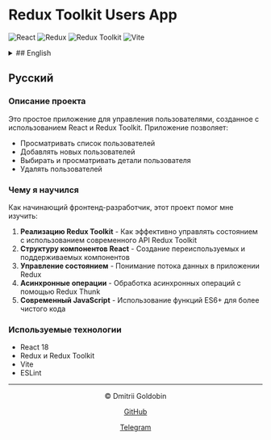 # Redux Toolkit Users App

![React](https://img.shields.io/badge/React-20232A?style=for-the-badge&logo=react&logoColor=61DAFB)
![Redux](https://img.shields.io/badge/Redux-764ABC?style=for-the-badge&logo=redux&logoColor=fff)
![Redux Toolkit](https://img.shields.io/badge/Redux%20Toolkit-764ABC?style=for-the-badge&logo=redux&logoColor=fff)
![Vite](https://img.shields.io/badge/Vite-646CFF?style=for-the-badge&logo=vite&logoColor=white)
<details>
  <summary>## English</summary>
  
### Project Description

This is a simple user management application built with React and Redux Toolkit. The app allows users to:

- View a list of users
- Add new users
- Select and view user details
- Delete users

### What I Learned

As a junior front-end developer, this project helped me learn:

1. **Redux Toolkit Implementation** - How to efficiently manage state using Redux Toolkit's modern API
2. **React Component Structure** - Creating reusable and maintainable components
3. **State Management** - Understanding the flow of data in a Redux application
4. **Async Operations** - Handling asynchronous operations with Redux Thunk
5. **Modern JavaScript** - Using ES6+ features for cleaner code

### Technologies Used

- React 18
- Redux & Redux Toolkit
- Vite
- ESLint

---

</details>
  


## Русский

### Описание проекта

Это простое приложение для управления пользователями, созданное с использованием React и Redux Toolkit. Приложение позволяет:

- Просматривать список пользователей
- Добавлять новых пользователей
- Выбирать и просматривать детали пользователя
- Удалять пользователей

### Чему я научился

Как начинающий фронтенд-разработчик, этот проект помог мне изучить:

1. **Реализацию Redux Toolkit** - Как эффективно управлять состоянием с использованием современного API Redux Toolkit
2. **Структуру компонентов React** - Создание переиспользуемых и поддерживаемых компонентов
3. **Управление состоянием** - Понимание потока данных в приложении Redux
4. **Асинхронные операции** - Обработка асинхронных операций с помощью Redux Thunk
5. **Современный JavaScript** - Использование функций ES6+ для более чистого кода

### Используемые технологии

- React 18
- Redux и Redux Toolkit
- Vite
- ESLint

---

<div align="center">
  <p>&copy; Dmitrii Goldobin</p>
  <a href='https://github.com/PixelShino' target='_blank' rel='noopener noreferrer'>
    <p><i class="fab fa-github"></i> GitHub</p>
  </a>
  <a href='https://t.me/PixelShino' target='_blank' rel='noopener noreferrer'>
    <p><i class="fab fa-telegram"></i> Telegram</p>
  </a>
</div>
